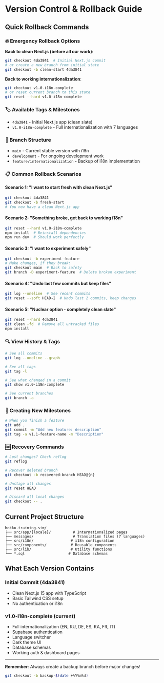 # Version Control & Rollback Guide

## Quick Rollback Commands

### 🔥 Emergency Rollback Options

**Back to clean Next.js (before all our work):**
```bash
git checkout 4da3841  # Initial Next.js commit
# or create a new branch from initial state
git checkout -b clean-start 4da3841
```

**Back to working internationalization:**
```bash
git checkout v1.0-i18n-complete
# or reset current branch to this state
git reset --hard v1.0-i18n-complete
```

### 🏷️ Available Tags & Milestones

- `4da3841` - Initial Next.js app (clean slate)
- `v1.0-i18n-complete` - Full internationalization with 7 languages

### 🌳 Branch Structure

- `main` - Current stable version with i18n
- `development` - For ongoing development work  
- `feature/internationalization` - Backup of i18n implementation

### 📋 Common Rollback Scenarios

#### Scenario 1: "I want to start fresh with clean Next.js"
```bash
git checkout 4da3841
git checkout -b fresh-start
# You now have a clean Next.js app
```

#### Scenario 2: "Something broke, get back to working i18n"
```bash
git reset --hard v1.0-i18n-complete
npm install  # Reinstall dependencies
npm run dev  # Should work perfectly
```

#### Scenario 3: "I want to experiment safely"
```bash
git checkout -b experiment-feature
# Make changes, if they break:
git checkout main  # Back to safety
git branch -D experiment-feature  # Delete broken experiment
```

#### Scenario 4: "Undo last few commits but keep files"
```bash
git log --oneline  # See recent commits
git reset --soft HEAD~2  # Undo last 2 commits, keep changes
```

#### Scenario 5: "Nuclear option - completely clean slate"
```bash
git reset --hard 4da3841
git clean -fd  # Remove all untracked files
npm install
```

### 🔍 View History & Tags

```bash
# See all commits
git log --oneline --graph

# See all tags
git tag -l

# See what changed in a commit
git show v1.0-i18n-complete

# See current branches
git branch -a
```

### 💾 Creating New Milestones

```bash
# When you finish a feature
git add .
git commit -m "Add new feature: description"
git tag -a v1.1-feature-name -m "Description"
```

### 🆘 Recovery Commands

```bash
# Lost changes? Check reflog
git reflog

# Recover deleted branch
git checkout -b recovered-branch HEAD@{n}

# Unstage all changes
git reset HEAD

# Discard all local changes
git checkout -- .
```

## Current Project Structure

```
hokku-training-sim/
├── src/app/[locale]/          # Internationalized pages
├── messages/                  # Translation files (7 languages)
├── src/i18n/                 # i18n configuration
├── src/components/           # Reusable components
├── src/lib/                  # Utility functions
└── *.sql                    # Database schemas
```

## What Each Version Contains

### Initial Commit (4da3841)
- Clean Next.js 15 app with TypeScript
- Basic Tailwind CSS setup
- No authentication or i18n

### v1.0-i18n-complete (current)
- Full internationalization (EN, RU, DE, ES, KA, FR, IT)
- Supabase authentication
- Language switcher
- Dark theme UI
- Database schemas
- Working auth & dashboard pages

---

**Remember**: Always create a backup branch before major changes!
```bash
git checkout -b backup-$(date +%Y%m%d)
```